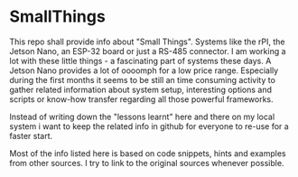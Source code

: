 # SmallThings


This repo shall provide info about "Small Things". Systems like the rPI, the Jetson Nano, an ESP-32 board or just a RS-485 connector. I am working a lot with these little things - a fascinating part of systems these days. A Jetson Nano provides a lot of oooomph for a low price range. Especially during the first months it seems to be still an time consuming activity to gather related information about system setup, interesting options and scripts or know-how transfer regarding all those powerful frameworks. 
 
Instead of writing down the "lessons learnt" here and there on my local system i want to keep the related info in github for everyone to re-use for a faster start.

Most of the info listed here is based on code snippets, hints and examples from other sources. I try to link to the original sources whenever possible.
 
